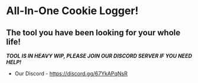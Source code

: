 # All-In-One Cookie Logger!
## The tool you have been looking for your whole life!

***__TOOL IS IN HEAVY WIP, PLEASE JOIN OUR DISCORD SERVER IF YOU NEED HELP!__***
- Our Discord - https://discord.gg/67YkAPqNsR